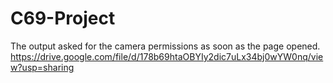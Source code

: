 # C69-Project

The output asked for the camera permissions as soon as the page opened.
https://drive.google.com/file/d/178b69htaOBYIy2dic7uLx34bj0wYW0nq/view?usp=sharing

